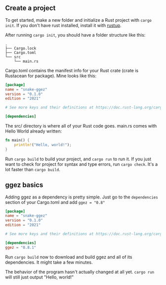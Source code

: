 ## Create a project

To get started, make a new folder and initialize a Rust project with `cargo init`.
If you don't have rust installed, install it with [rustup](https://rustup.rs/).

After running `cargo init`, you should have a folder structure like this:
```
.
├── Cargo.lock
├── Cargo.toml
└── src
    └── main.rs
```

Cargo.toml contains the manifest info for your Rust crate (crate is Rustacean for package). Mine looks like this:

```toml
[package]
name = "snake-ggez"
version = "0.1.0"
edition = "2021"

# See more keys and their definitions at https://doc.rust-lang.org/cargo/reference/manifest.html

[dependencies]

```

The src/ directory is where all of your Rust code goes. main.rs comes with Hello World already written:
```rust
fn main() {
    println!("Hello, world!");
}
```

Run `cargo build` to build your project, and `cargo run` to run it.
If you just want to check for project for syntax and type errors, run `cargo check`.
It's a lot faster than `cargo build`.

## ggez basics

Adding ggez as a dependency is pretty simple.
Just go to the `dependencies` section of your Cargo.toml and add `ggez = "0.8"`

```toml
[package]
name = "snake-ggez"
version = "0.1.0"
edition = "2021"

# See more keys and their definitions at https://doc.rust-lang.org/cargo/reference/manifest.html

[dependencies]
ggez = "0.8.1"
```

Run `cargo build` now to download and build ggez and all of its dependencies. It might take a few minutes.

The behavior of the program hasn't actually changed at all yet. `cargo run` will still just output "Hello, world!"
